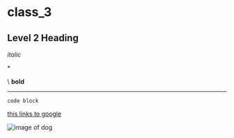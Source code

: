 # class_3

## Level 2 Heading

*italic*

\*

\\
**bold**

---

``code block``

[this links to google](https://www.google.com)

![image of dog](https://i.natgeofe.com/n/4f5aaece-3300-41a4-b2a8-ed2708a0a27c/domestic-dog_thumb_square.jpg?w=272&h=272)

